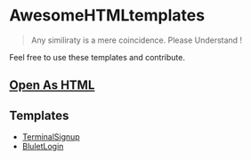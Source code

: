 # AwesomeHTMLtemplates
> Any similiraty is a mere coincidence. Please Understand !

Feel free to use these templates and contribute.

## **[Open As HTML](https://mk-1407.github.io/AwesomeHTMLtemplates/)**

## Templates
- [TerminalSignup](https://mk-1407.github.io/AwesomeHTMLtemplates/TerminalSignup)
- [BluletLogin](https://mk-1407.github.io/AwesomeHTMLtemplates/BluletLogin)
